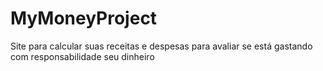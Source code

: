 # MyMoneyProject
Site para calcular suas receitas e despesas para avaliar se está gastando com responsabilidade seu dinheiro
